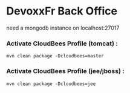 DevoxxFr Back Office
====================

need a mongodb instance on localhost:27017

### Activate CloudBees Profile (tomcat) :
    mvn clean package -Dcloudbees=master

### Activate CloudBees Profile (jee/jboss) :
    mvn clean package -Dcloudbees=jee